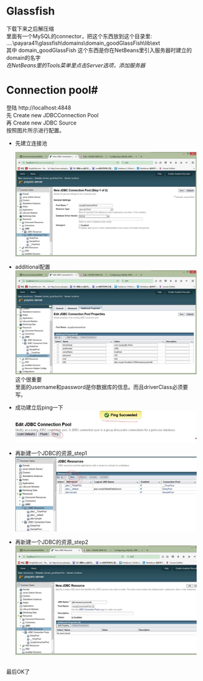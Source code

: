 # Glassfish #
下载下来之后解压缩<br/>
里面有一个MySQL的connector，把这个东西放到这个目录里:  ....\payara41\glassfish\domains\domain_goodGlassFish\lib\ext<br/>
其中 domain_goodGlassFish 这个东西是你在NetBeans里引入服务器时建立的domain的名字<br/>
<i>在NetBeans里的Tools菜单里点击Server选项，添加服务器</i>

# Connection pool#
登陆 http://localhost:4848<br/>
先 Create new JDBCConnection Pool<br/> 
再 Create new JDBC Source<br/>
按照图片所示进行配置。<br/>

- 先建立连接池

  ![先建立连接池](/Config_Server_and_ConnectionPool/newJDBCConnectionPool.jpg)<br/>
  
- additional配置
 ![additional配置](/Config_Server_and_ConnectionPool/addional%20Properities.jpg)
 这个很重要<br/>里面的username和password是你数据库的信息。而且driverClass必须要写。

- 成功建立后ping一下
 ![成功建立后ping一下](/Config_Server_and_ConnectionPool/ping.jpg)<br/>

- 再新建一个JDBC的资源_step1
 ![再新建一个JDBC的资源_step1](/Config_Server_and_ConnectionPool/new%20JDBC%20Resource.jpg)<br/>

- 再新建一个JDBC的资源_step2
 ![再新建一个JDBC的资源_step2](/Config_Server_and_ConnectionPool/JDBC资源.jpg)<br/>
<br/>
最后OK了
